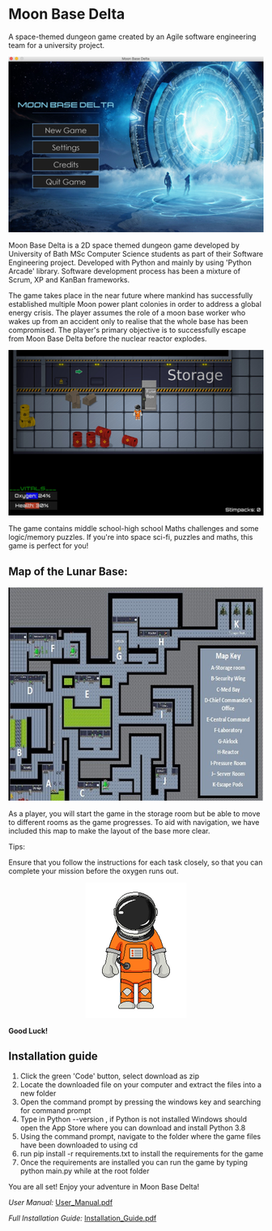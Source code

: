
# Moon Base Delta
A space-themed dungeon game created by an Agile software engineering team for a university project. 

![GitHub Logo](/images/picture1.jpg)

Moon Base Delta is a 2D space themed dungeon game developed by University of Bath MSc Computer Science students as part of their Software Engineering project. Developed with Python and mainly by using 'Python Arcade' library. Software development process has been a mixture of Scrum, XP and KanBan frameworks.

The game takes place in the near future where mankind has successfully established multiple Moon power plant colonies in order to address a global energy crisis. 
The player assumes the role of a moon base worker who wakes up from an accident only to realise that the whole base has been compromised. The player's primary objective is to successfully escape from Moon Base Delta before the nuclear reactor explodes.

![GitHub Logo](/images/picture2.jpg)

The game contains middle school-high school Maths challenges and some logic/memory puzzles. If you're into space sci-fi, puzzles and maths, this game is perfect for you!

## Map of the Lunar Base:

<p align="center">
  <img width="641" height="422" src="https://github.com/avoutsinas/Moon-Base-Delta/blob/main/images/picture3.jpg">
</p>

As a player, you will start the game in the storage room but be able to move to different rooms as the game progresses. To aid with navigation, we have included this map to make the layout of the base more clear. 

Tips:

Ensure that you follow the instructions for each task closely, so that you can complete your mission before the oxygen runs out.

<p align="center">
  <img width="200" height="267" src="https://github.com/avoutsinas/Moon-Base-Delta/blob/main/Custom_graphics/Animation_Preview_Front.gif">
</p>

**Good Luck!** 

## Installation guide
1. Click the green 'Code' button, select download as zip
2. Locate the downloaded file on your computer and extract the files into a
   new folder
3. Open the command prompt by pressing the windows key and searching for command prompt
4. Type in Python --version , if Python is not installed Windows should open the App Store where you can download and install Python 3.8
5. Using the command prompt, navigate to the folder where the game files have been downloaded to using cd
6. run pip install -r requirements.txt to install the requirements for the game
7. Once the requirements are installed you can run the game by typing python main.py while at the root folder

You are all set! Enjoy your adventure in Moon Base Delta!

*User Manual:*
[User_Manual.pdf](https://github.com/avoutsinas/Moon-Base-Delta/files/6360587/User_Manual.pdf)

*Full Installation Guide:*
[Installation_Guide.pdf](https://github.com/avoutsinas/Moon-Base-Delta/files/6360596/Installation_Guide.pdf)

